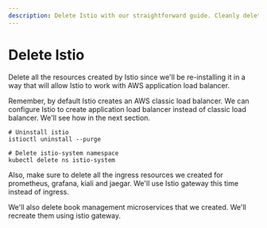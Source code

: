 ```yaml
---
description: Delete Istio with our straightforward guide. Cleanly delete Istio from your system and streamline your setup.
---
```


# Delete Istio

Delete all the resources created by Istio since we'll be re-installing it in a way that will allow Istio to work with AWS application load balancer.

Remember, by default Istio creates an AWS classic load balancer. We can configure Istio to create application load balancer instead of classic load balancer. We'll see how in the next section.

```
# Uninstall istio
istioctl uninstall --purge

# Delete istio-system namespace
kubectl delete ns istio-system
```

Also, make sure to delete all the ingress resources we created for prometheus, grafana, kiali and jaegar. We'll use Istio gateway this time instead of ingress.

We'll also delete book management microservices that we created. We'll recreate them using istio gateway.